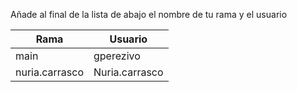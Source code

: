 Añade al final de la lista de abajo el nombre de tu rama y el usuario

| Rama | Usuario |
| ---- | ------- |
| main | gperezivo |
|nuria.carrasco| Nuria.carrasco|